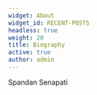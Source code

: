 ```yaml
---
widget: About
widget_id: RECENT-POSTS
headless: true
weight: 20
title: Biography
active: true
author: admin
---
```

S﻿pandan Senapati
